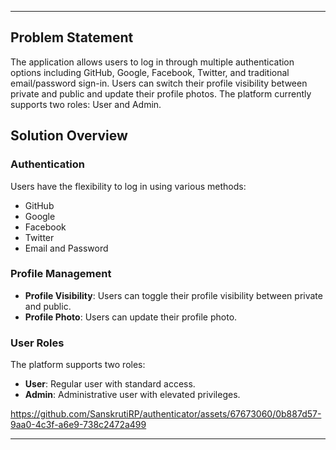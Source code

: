 
---

## Problem Statement

The application allows users to log in through multiple authentication options including GitHub, Google, Facebook, Twitter, and traditional email/password sign-in. Users can switch their profile visibility between private and public and update their profile photos. The platform currently supports two roles: User and Admin.

## Solution Overview

### Authentication
Users have the flexibility to log in using various methods:
- GitHub
- Google
- Facebook
- Twitter
- Email and Password

### Profile Management
- **Profile Visibility**: Users can toggle their profile visibility between private and public.
- **Profile Photo**: Users can update their profile photo.

### User Roles
The platform supports two roles:
- **User**: Regular user with standard access.
- **Admin**: Administrative user with elevated privileges.



https://github.com/SanskrutiRP/authenticator/assets/67673060/0b887d57-9aa0-4c3f-a6e9-738c2472a499


---
